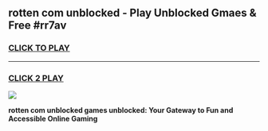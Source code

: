 
## rotten com unblocked - Play Unblocked Gmaes & Free #rr7av
<h3>
<a href="https://news.freeplayer.one?title=rotten_com_unblocked&ref=24F">CLICK TO PLAY</a></h3>
<hr>

<h3>
<a href="https://news.freeplayer.one?title=rotten_com_unblocked&ref=24F">CLICK 2 PLAY</a>
  
</h3>

<a href="https://news.freeplayer.one?title=rotten_com_unblocked&ref=24F/"><img src="https://clearcache.store/games.png"></a>


**rotten com unblocked games unblocked: Your Gateway to Fun and Accessible Online Gaming**
